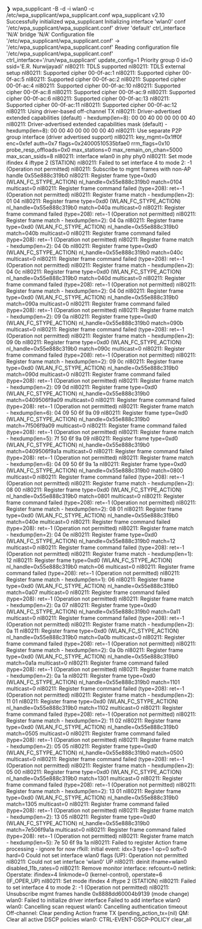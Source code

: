 ❯ wpa_supplicant -B -d -i wlan0 -c /etc/wpa_supplicant/wpa_supplicant.conf
wpa_supplicant v2.10
Successfully initialized wpa_supplicant
Initializing interface 'wlan0' conf '/etc/wpa_supplicant/wpa_supplicant.conf' driver 'default' ctrl_interface 'N/A' bridge 'N/A'
Configuration file '/etc/wpa_supplicant/wpa_supplicant.conf' -> '/etc/wpa_supplicant/wpa_supplicant.conf'
Reading configuration file '/etc/wpa_supplicant/wpa_supplicant.conf'
ctrl_interface='/run/wpa_supplicant'
update_config=1
Priority group 0
   id=0 ssid='E.R. Nurwijayadi'
nl80211: TDLS supported
nl80211: TDLS external setup
nl80211: Supported cipher 00-0f-ac:1
nl80211: Supported cipher 00-0f-ac:5
nl80211: Supported cipher 00-0f-ac:2
nl80211: Supported cipher 00-0f-ac:4
nl80211: Supported cipher 00-0f-ac:10
nl80211: Supported cipher 00-0f-ac:8
nl80211: Supported cipher 00-0f-ac:9
nl80211: Supported cipher 00-0f-ac:6
nl80211: Supported cipher 00-0f-ac:13
nl80211: Supported cipher 00-0f-ac:11
nl80211: Supported cipher 00-0f-ac:12
nl80211: Using driver-based off-channel TX
nl80211: Driver-advertised extended capabilities (default) - hexdump(len=8): 00 00 40 00 00 00 00 40
nl80211: Driver-advertised extended capabilities mask (default) - hexdump(len=8): 00 00 40 00 00 00 00 40
nl80211: Use separate P2P group interface (driver advertised support)
nl80211: key_mgmt=0x1ff0f enc=0xfef auth=0x7 flags=0x24000510535bfae0 rrm_flags=0x10 probe_resp_offloads=0x0 max_stations=0 max_remain_on_chan=5000 max_scan_ssids=8
nl80211: interface wlan0 in phy phy0
nl80211: Set mode ifindex 4 iftype 2 (STATION)
nl80211: Failed to set interface 4 to mode 2: -1 (Operation not permitted)
nl80211: Subscribe to mgmt frames with non-AP handle 0x55e888c319b0
nl80211: Register frame type=0xd0 (WLAN_FC_STYPE_ACTION) nl_handle=0x55e888c319b0 match=0104 multicast=0
nl80211: Register frame command failed (type=208): ret=-1 (Operation not permitted)
nl80211: Register frame match - hexdump(len=2): 01 04
nl80211: Register frame type=0xd0 (WLAN_FC_STYPE_ACTION) nl_handle=0x55e888c319b0 match=040a multicast=0
nl80211: Register frame command failed (type=208): ret=-1 (Operation not permitted)
nl80211: Register frame match - hexdump(len=2): 04 0a
nl80211: Register frame type=0xd0 (WLAN_FC_STYPE_ACTION) nl_handle=0x55e888c319b0 match=040b multicast=0
nl80211: Register frame command failed (type=208): ret=-1 (Operation not permitted)
nl80211: Register frame match - hexdump(len=2): 04 0b
nl80211: Register frame type=0xd0 (WLAN_FC_STYPE_ACTION) nl_handle=0x55e888c319b0 match=040c multicast=0
nl80211: Register frame command failed (type=208): ret=-1 (Operation not permitted)
nl80211: Register frame match - hexdump(len=2): 04 0c
nl80211: Register frame type=0xd0 (WLAN_FC_STYPE_ACTION) nl_handle=0x55e888c319b0 match=040d multicast=0
nl80211: Register frame command failed (type=208): ret=-1 (Operation not permitted)
nl80211: Register frame match - hexdump(len=2): 04 0d
nl80211: Register frame type=0xd0 (WLAN_FC_STYPE_ACTION) nl_handle=0x55e888c319b0 match=090a multicast=0
nl80211: Register frame command failed (type=208): ret=-1 (Operation not permitted)
nl80211: Register frame match - hexdump(len=2): 09 0a
nl80211: Register frame type=0xd0 (WLAN_FC_STYPE_ACTION) nl_handle=0x55e888c319b0 match=090b multicast=0
nl80211: Register frame command failed (type=208): ret=-1 (Operation not permitted)
nl80211: Register frame match - hexdump(len=2): 09 0b
nl80211: Register frame type=0xd0 (WLAN_FC_STYPE_ACTION) nl_handle=0x55e888c319b0 match=090c multicast=0
nl80211: Register frame command failed (type=208): ret=-1 (Operation not permitted)
nl80211: Register frame match - hexdump(len=2): 09 0c
nl80211: Register frame type=0xd0 (WLAN_FC_STYPE_ACTION) nl_handle=0x55e888c319b0 match=090d multicast=0
nl80211: Register frame command failed (type=208): ret=-1 (Operation not permitted)
nl80211: Register frame match - hexdump(len=2): 09 0d
nl80211: Register frame type=0xd0 (WLAN_FC_STYPE_ACTION) nl_handle=0x55e888c319b0 match=0409506f9a09 multicast=0
nl80211: Register frame command failed (type=208): ret=-1 (Operation not permitted)
nl80211: Register frame match - hexdump(len=6): 04 09 50 6f 9a 09
nl80211: Register frame type=0xd0 (WLAN_FC_STYPE_ACTION) nl_handle=0x55e888c319b0 match=7f506f9a09 multicast=0
nl80211: Register frame command failed (type=208): ret=-1 (Operation not permitted)
nl80211: Register frame match - hexdump(len=5): 7f 50 6f 9a 09
nl80211: Register frame type=0xd0 (WLAN_FC_STYPE_ACTION) nl_handle=0x55e888c319b0 match=0409506f9a1a multicast=0
nl80211: Register frame command failed (type=208): ret=-1 (Operation not permitted)
nl80211: Register frame match - hexdump(len=6): 04 09 50 6f 9a 1a
nl80211: Register frame type=0xd0 (WLAN_FC_STYPE_ACTION) nl_handle=0x55e888c319b0 match=0800 multicast=0
nl80211: Register frame command failed (type=208): ret=-1 (Operation not permitted)
nl80211: Register frame match - hexdump(len=2): 08 00
nl80211: Register frame type=0xd0 (WLAN_FC_STYPE_ACTION) nl_handle=0x55e888c319b0 match=0801 multicast=0
nl80211: Register frame command failed (type=208): ret=-1 (Operation not permitted)
nl80211: Register frame match - hexdump(len=2): 08 01
nl80211: Register frame type=0xd0 (WLAN_FC_STYPE_ACTION) nl_handle=0x55e888c319b0 match=040e multicast=0
nl80211: Register frame command failed (type=208): ret=-1 (Operation not permitted)
nl80211: Register frame match - hexdump(len=2): 04 0e
nl80211: Register frame type=0xd0 (WLAN_FC_STYPE_ACTION) nl_handle=0x55e888c319b0 match=12 multicast=0
nl80211: Register frame command failed (type=208): ret=-1 (Operation not permitted)
nl80211: Register frame match - hexdump(len=1): 12
nl80211: Register frame type=0xd0 (WLAN_FC_STYPE_ACTION) nl_handle=0x55e888c319b0 match=06 multicast=0
nl80211: Register frame command failed (type=208): ret=-1 (Operation not permitted)
nl80211: Register frame match - hexdump(len=1): 06
nl80211: Register frame type=0xd0 (WLAN_FC_STYPE_ACTION) nl_handle=0x55e888c319b0 match=0a07 multicast=0
nl80211: Register frame command failed (type=208): ret=-1 (Operation not permitted)
nl80211: Register frame match - hexdump(len=2): 0a 07
nl80211: Register frame type=0xd0 (WLAN_FC_STYPE_ACTION) nl_handle=0x55e888c319b0 match=0a11 multicast=0
nl80211: Register frame command failed (type=208): ret=-1 (Operation not permitted)
nl80211: Register frame match - hexdump(len=2): 0a 11
nl80211: Register frame type=0xd0 (WLAN_FC_STYPE_ACTION) nl_handle=0x55e888c319b0 match=0a0b multicast=0
nl80211: Register frame command failed (type=208): ret=-1 (Operation not permitted)
nl80211: Register frame match - hexdump(len=2): 0a 0b
nl80211: Register frame type=0xd0 (WLAN_FC_STYPE_ACTION) nl_handle=0x55e888c319b0 match=0a1a multicast=0
nl80211: Register frame command failed (type=208): ret=-1 (Operation not permitted)
nl80211: Register frame match - hexdump(len=2): 0a 1a
nl80211: Register frame type=0xd0 (WLAN_FC_STYPE_ACTION) nl_handle=0x55e888c319b0 match=1101 multicast=0
nl80211: Register frame command failed (type=208): ret=-1 (Operation not permitted)
nl80211: Register frame match - hexdump(len=2): 11 01
nl80211: Register frame type=0xd0 (WLAN_FC_STYPE_ACTION) nl_handle=0x55e888c319b0 match=1102 multicast=0
nl80211: Register frame command failed (type=208): ret=-1 (Operation not permitted)
nl80211: Register frame match - hexdump(len=2): 11 02
nl80211: Register frame type=0xd0 (WLAN_FC_STYPE_ACTION) nl_handle=0x55e888c319b0 match=0505 multicast=0
nl80211: Register frame command failed (type=208): ret=-1 (Operation not permitted)
nl80211: Register frame match - hexdump(len=2): 05 05
nl80211: Register frame type=0xd0 (WLAN_FC_STYPE_ACTION) nl_handle=0x55e888c319b0 match=0500 multicast=0
nl80211: Register frame command failed (type=208): ret=-1 (Operation not permitted)
nl80211: Register frame match - hexdump(len=2): 05 00
nl80211: Register frame type=0xd0 (WLAN_FC_STYPE_ACTION) nl_handle=0x55e888c319b0 match=1301 multicast=0
nl80211: Register frame command failed (type=208): ret=-1 (Operation not permitted)
nl80211: Register frame match - hexdump(len=2): 13 01
nl80211: Register frame type=0xd0 (WLAN_FC_STYPE_ACTION) nl_handle=0x55e888c319b0 match=1305 multicast=0
nl80211: Register frame command failed (type=208): ret=-1 (Operation not permitted)
nl80211: Register frame match - hexdump(len=2): 13 05
nl80211: Register frame type=0xd0 (WLAN_FC_STYPE_ACTION) nl_handle=0x55e888c319b0 match=7e506f9a1a multicast=0
nl80211: Register frame command failed (type=208): ret=-1 (Operation not permitted)
nl80211: Register frame match - hexdump(len=5): 7e 50 6f 9a 1a
nl80211: Failed to register Action frame processing - ignore for now
rfkill: initial event: idx=3 type=1 op=0 soft=0 hard=0
Could not set interface wlan0 flags (UP): Operation not permitted
nl80211: Could not set interface 'wlan0' UP
nl80211: deinit ifname=wlan0 disabled_11b_rates=0
nl80211: Remove monitor interface: refcount=0
netlink: Operstate: ifindex=4 linkmode=0 (kernel-control), operstate=6 (IF_OPER_UP)
nl80211: Set mode ifindex 4 iftype 2 (STATION)
nl80211: Failed to set interface 4 to mode 2: -1 (Operation not permitted)
nl80211: Unsubscribe mgmt frames handle 0x8888dd60004b9139 (mode change)
wlan0: Failed to initialize driver interface
Failed to add interface wlan0
wlan0: Cancelling scan request
wlan0: Cancelling authentication timeout
Off-channel: Clear pending Action frame TX (pending_action_tx=(nil)
QM: Clear all active DSCP policies
wlan0: CTRL-EVENT-DSCP-POLICY clear_all
